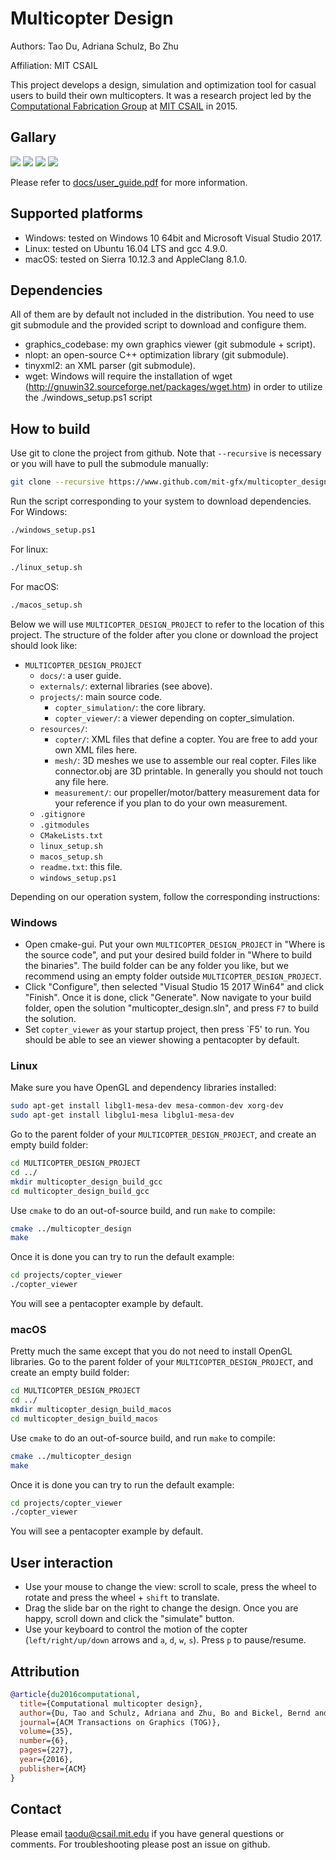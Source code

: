 # Multicopter Design

Authors: Tao Du, Adriana Schulz, Bo Zhu

Affiliation: MIT CSAIL

This project develops a design, simulation and optimization tool for casual
users to build their own multicopters. It was a research project led by the
[Computational Fabrication Group](http://cfg.mit.edu) at
[MIT CSAIL](https://www.csail.mit.edu/) in 2015.

## Gallary
![](docs/vtail_simulate.jpg)
![](docs/y6_simulate.jpg)
![](docs/windows_default_ui.jpg)
![](docs/demo_simulate.jpg)

Please refer to [docs/user_guide.pdf](docs/user_guide.pdf) for more
information.

## Supported platforms
* Windows: tested on Windows 10 64bit and Microsoft Visual Studio 2017.
* Linux: tested on Ubuntu 16.04 LTS and gcc 4.9.0.
* macOS: tested on Sierra 10.12.3 and AppleClang 8.1.0.

## Dependencies
All of them are by default not included in the distribution. You need to use
git submodule and the provided script to download and configure them.
* graphics_codebase: my own graphics viewer (git submodule + script).
* nlopt: an open-source C++ optimization library (git submodule).
* tinyxml2: an XML parser (git submodule).
* wget: Windows will require the installation of wget (http://gnuwin32.sourceforge.net/packages/wget.htm) in order to utilize the ./windows_setup.ps1 script 

## How to build
Use git to clone the project from github. Note that `--recursive` is necessary
or you will have to pull the submodule manually:
```bash
git clone --recursive https://www.github.com/mit-gfx/multicopter_design.git
```
Run the script corresponding to your system to download dependencies. For
Windows:
```bash
./windows_setup.ps1
```
For linux:
```bash
./linux_setup.sh
```
For macOS:
```bash
./macos_setup.sh
```

Below we will use `MULTICOPTER_DESIGN_PROJECT` to refer to the location of this
project. The structure of the folder after you clone or download the project
should look like:
* `MULTICOPTER_DESIGN_PROJECT`
  * `docs/`: a user guide.
  * `externals/`: external libraries (see above).
  * `projects/`: main source code.
    * `copter_simulation/`: the core library.
    * `copter_viewer/`: a viewer depending on copter_simulation.
  * `resources/`:
    * `copter/`: XML files that define a copter. You are free to add your own
      XML files here.
    * `mesh/`: 3D meshes we use to assemble our real copter. Files like
      connector.obj are 3D printable. In generally you should not touch any
      file here.
    * `measurement/`: our propeller/motor/battery measurement data for your
      reference if you plan to do your own measurement.
  * `.gitignore`
  * `.gitmodules`
  * `CMakeLists.txt`
  * `linux_setup.sh`
  * `macos_setup.sh`
  * `readme.txt`: this file.
  * `windows_setup.ps1`

Depending on our operation system, follow the corresponding instructions:

### Windows
* Open cmake-gui. Put your own `MULTICOPTER_DESIGN_PROJECT` in "Where is the
source code", and put your desired build folder in "Where to build the
binaries". The build folder can be any folder you like, but we recommend using
an empty folder outside `MULTICOPTER_DESIGN_PROJECT`.
* Click "Configure", then selected "Visual Studio 15 2017 Win64" and click
"Finish". Once it is done, click "Generate". Now navigate to your build folder,
open the solution "multicopter_design.sln", and press `F7` to build the
solution.
* Set `copter_viewer` as your startup project, then press `F5' to run. You
should be able to see an viewer showing a pentacopter by default.

### Linux
Make sure you have OpenGL and dependency libraries installed:
```bash
sudo apt-get install libgl1-mesa-dev mesa-common-dev xorg-dev
sudo apt-get install libglu1-mesa libglu1-mesa-dev
```
Go to the parent folder of your `MULTICOPTER_DESIGN_PROJECT`, and create an
empty build folder:
```bash
cd MULTICOPTER_DESIGN_PROJECT
cd ../
mkdir multicopter_design_build_gcc
cd multicopter_design_build_gcc
```
Use `cmake` to do an out-of-source build, and run `make` to compile:
```bash
cmake ../multicopter_design
make
```
Once it is done you can try to run the default example:
```bash
cd projects/copter_viewer
./copter_viewer
```
You will see a pentacopter example by default.

### macOS
Pretty much the same except that you do not need to install OpenGL libraries.
Go to the parent folder of your `MULTICOPTER_DESIGN_PROJECT`, and create an
empty build folder:
```bash
cd MULTICOPTER_DESIGN_PROJECT
cd ../
mkdir multicopter_design_build_macos
cd multicopter_design_build_macos
```
Use `cmake` to do an out-of-source build, and run `make` to compile:
```bash
cmake ../multicopter_design
make
```
Once it is done you can try to run the default example:
```bash
cd projects/copter_viewer
./copter_viewer
```
You will see a pentacopter example by default.

## User interaction
* Use your mouse to change the view: scroll to scale, press the wheel to rotate
and press the wheel + `shift` to translate.
* Drag the slide bar on the right to change the design. Once you are happy,
scroll down and click the "simulate" button.
* Use your keyboard to control the motion of the copter (`left/right/up/down`
arrows and `a`, `d`, `w`, `s`). Press `p` to pause/resume.

## Attribution
```bibtex
@article{du2016computational,
  title={Computational multicopter design},
  author={Du, Tao and Schulz, Adriana and Zhu, Bo and Bickel, Bernd and Matusik, Wojciech},
  journal={ACM Transactions on Graphics (TOG)},
  volume={35},
  number={6},
  pages={227},
  year={2016},
  publisher={ACM}
}
```

## Contact
Please email taodu@csail.mit.edu if you have general questions or comments. For
troubleshooting please post an issue on github.
